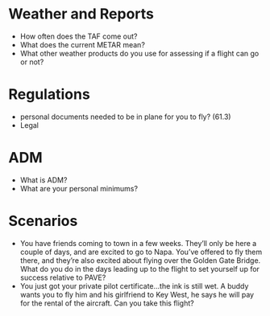 # Weather and Reports
- How often does the TAF come out?
- What does the current METAR mean?
- What other weather products do you use for assessing if a flight can go or not?

# Regulations
- personal documents needed to be in plane for you to fly? (61.3)
- Legal

# ADM
- What is ADM?
- What are your personal minimums?

# Scenarios
- You have friends coming to town in a few weeks. They’ll only be here a couple of days, and are excited to go to Napa. You’ve offered to fly them there, and they’re also excited about flying over the Golden Gate Bridge. What do you do in the days leading up to the flight to set yourself up for success relative to PAVE?
- You just got your private pilot certificate...the ink is still wet. A buddy wants you to fly him and his girlfriend to Key West, he says he will pay for the rental of the aircraft. Can you take this flight?